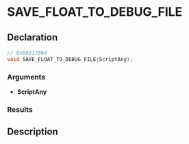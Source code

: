 # SAVE_FLOAT_TO_DEBUG_FILE

## Declaration
```cpp
// 0x66317064
void SAVE_FLOAT_TO_DEBUG_FILE(ScriptAny);
```

### Arguments
- **ScriptAny**

### Results

## Description

